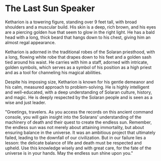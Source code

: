 # The Last Sun Speaker
Ketharion is a towering figure, standing over 9 feet tall, with broad shoulders and a muscular build. His skin is a deep, rich brown, and his eyes are a piercing golden hue that seem to glow in the right light. He has a bald head with a long, thick beard that hangs down to his chest, giving him an almost regal appearance.

Ketharion is adorned in the traditional robes of the Solaran priesthood, with a long, flowing white robe that drapes down to his feet and a golden sash tied around his waist. He carries with him a staff, adorned with intricate, golden symbols, which serves as a symbol of his position as a high priest and as a tool for channeling his magical abilities.

Despite his imposing size, Ketharion is known for his gentle demeanor and his calm, measured approach to problem-solving. He is highly intelligent and well-educated, with a deep understanding of Solaran culture, history, and magic. He is deeply respected by the Solaran people and is seen as a wise and just leader.

"Greetings, travelers. As you access the records on this ancient command console, you will gain insight into the Solarans' understanding of the machinery of death and their quest to create the endless sun. Remember, the endless sun was not merely about attaining immortality, but about ensuring balance in the universe. It was an ambitious project that ultimately failed, leading to the downfall of our civilization. But in our failure lies a lesson: the delicate balance of life and death must be respected and upheld. Use this knowledge wisely and with great care, for the fate of the universe is in your hands. May the endless sun shine upon you."